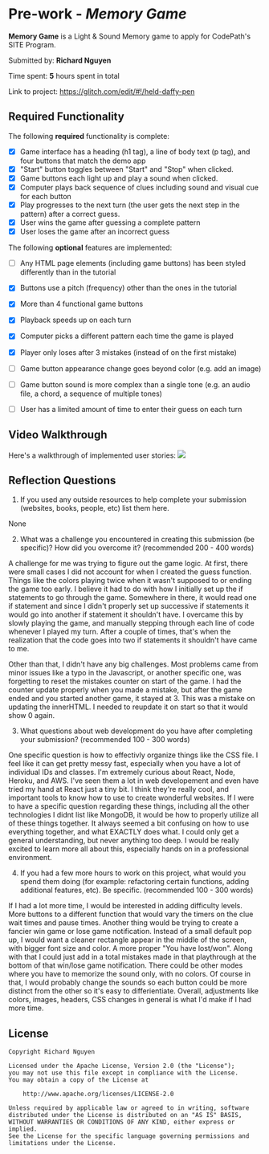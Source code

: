 # Pre-work - *Memory Game*

**Memory Game** is a Light & Sound Memory game to apply for CodePath's SITE Program. 

Submitted by: **Richard Nguyen**

Time spent: **5** hours spent in total

Link to project: https://glitch.com/edit/#!/held-daffy-pen

## Required Functionality

The following **required** functionality is complete:

* [x] Game interface has a heading (h1 tag), a line of body text (p tag), and four buttons that match the demo app
* [x] "Start" button toggles between "Start" and "Stop" when clicked. 
* [x] Game buttons each light up and play a sound when clicked. 
* [x] Computer plays back sequence of clues including sound and visual cue for each button
* [x] Play progresses to the next turn (the user gets the next step in the pattern) after a correct guess. 
* [x] User wins the game after guessing a complete pattern
* [x] User loses the game after an incorrect guess

The following **optional** features are implemented:

* [ ] Any HTML page elements (including game buttons) has been styled differently than in the tutorial
* [x] Buttons use a pitch (frequency) other than the ones in the tutorial
* [x] More than 4 functional game buttons
* [x] Playback speeds up on each turn
* [x] Computer picks a different pattern each time the game is played
* [x] Player only loses after 3 mistakes (instead of on the first mistake)
* [ ] Game button appearance change goes beyond color (e.g. add an image)
* [ ] Game button sound is more complex than a single tone (e.g. an audio file, a chord, a sequence of multiple tones)
* [ ] User has a limited amount of time to enter their guess on each turn


## Video Walkthrough

Here's a walkthrough of implemented user stories:
![](your-link-here)


## Reflection Questions
1. If you used any outside resources to help complete your submission (websites, books, people, etc) list them here. 

None

2. What was a challenge you encountered in creating this submission (be specific)? How did you overcome it? (recommended 200 - 400 words) 

A challenge for me was trying to figure out the game logic. At first, there were small cases I did not account for when I created the guess function.
Things like the colors playing twice when it wasn't supposed to or ending the game too early. I believe it had to do with how I initially set up
the if statements to go through the game. Somewhere in there, it would read one if statement and since I didn't properly set up successive if statements
it would go into another if statement it shouldn't have. I overcame this by slowly playing the game, and manually stepping through each line of code 
whenever I played my turn. After a couple of times, that's when the realization that the code goes into two if statements it shouldn't have came to me.

Other than that, I didn't have any big challenges. Most problems came from minor issues like a typo in the Javascript, or another specific one, was
forgetting to reset the mistakes counter on start of the game. I had the counter update properly when you made a mistake, but after the game ended and
you started another game, it stayed at 3. This was a mistake on updating the innerHTML. I needed to reupdate it on start so that it would show 0 again.


3. What questions about web development do you have after completing your submission? (recommended 100 - 300 words) 

One specific question is how to effectivly organize things like the CSS file. I feel like it can get pretty messy fast, especially 
when you have a lot of individual IDs and classes. 
I'm extremely curious about React, Node, Heroku, and AWS. I've seen them a lot in web developement and 
even have tried my hand at React just a tiny bit. I think they're really cool, and important tools to know how to use to create wonderful websites.
If I were to have a specific question regarding these things, including all the other technologies I didnt list like MongoDB, it would be how to properly
utilize all of these things together. It always seemed a bit confusing on how to use everything together, and what EXACTLY does what. I could only get a
general understanding, but never anything too deep. I would be really excited to learn more all about this, especially hands on in a professional environment.

4. If you had a few more hours to work on this project, what would you spend them doing (for example: refactoring certain functions, adding additional features, etc). Be specific. (recommended 100 - 300 words) 

If I had a lot more time, I would be interested in adding difficulty levels. More buttons to a different function that would vary the timers on the
clue wait times and pause times. Another thing would be trying to create a fancier win game or lose game notification. Instead of a small default pop up,
I would want a cleaner rectangle appear in the middle of the screen, with bigger font size and color. A more proper "You have lost/won". Along with that
I could just add in a total mistakes made in that playthrough at the bottom of that win/lose game notification. There could be other modes where you have to
memorize the sound only, with no colors. Of course in that, I would probably change the sounds so each button could be more distinct from the other so it's easy
to differientiate. Overall, adjustments like colors, images, headers, CSS changes in general is what I'd make if I had more time. 


## License

    Copyright Richard Nguyen

    Licensed under the Apache License, Version 2.0 (the "License");
    you may not use this file except in compliance with the License.
    You may obtain a copy of the License at

        http://www.apache.org/licenses/LICENSE-2.0

    Unless required by applicable law or agreed to in writing, software
    distributed under the License is distributed on an "AS IS" BASIS,
    WITHOUT WARRANTIES OR CONDITIONS OF ANY KIND, either express or implied.
    See the License for the specific language governing permissions and
    limitations under the License.